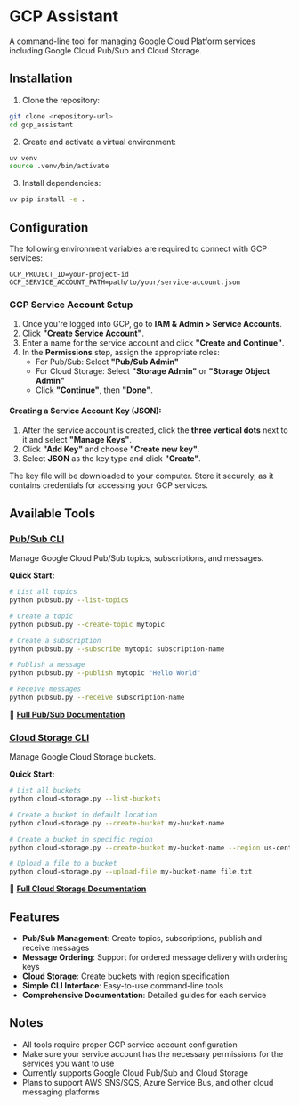 # GCP Assistant

A command-line tool for managing Google Cloud Platform services including Google Cloud Pub/Sub and Cloud Storage.

## Installation

1. Clone the repository:
```bash
git clone <repository-url>
cd gcp_assistant
```

2. Create and activate a virtual environment:
```bash
uv venv
source .venv/bin/activate
```

3. Install dependencies:
```bash
uv pip install -e .
```

## Configuration

The following environment variables are required to connect with GCP services:

```
GCP_PROJECT_ID=your-project-id
GCP_SERVICE_ACCOUNT_PATH=path/to/your/service-account.json
```

### GCP Service Account Setup

1. Once you're logged into GCP, go to **IAM & Admin > Service Accounts**.
2. Click **"Create Service Account"**.
3. Enter a name for the service account and click **"Create and Continue"**.
4. In the **Permissions** step, assign the appropriate roles:
   - For Pub/Sub: Select **"Pub/Sub Admin"**
   - For Cloud Storage: Select **"Storage Admin"** or **"Storage Object Admin"**
   - Click **"Continue"**, then **"Done"**.

#### Creating a Service Account Key (JSON):

1. After the service account is created, click the **three vertical dots** next to it and select **"Manage Keys"**.
2. Click **"Add Key"** and choose **"Create new key"**.
3. Select **JSON** as the key type and click **"Create"**.

The key file will be downloaded to your computer. Store it securely, as it contains credentials for accessing your GCP services.

## Available Tools

### [Pub/Sub CLI](docs/pubsub.md)

Manage Google Cloud Pub/Sub topics, subscriptions, and messages.

**Quick Start:**
```bash
# List all topics
python pubsub.py --list-topics

# Create a topic
python pubsub.py --create-topic mytopic

# Create a subscription
python pubsub.py --subscribe mytopic subscription-name

# Publish a message
python pubsub.py --publish mytopic "Hello World"

# Receive messages
python pubsub.py --receive subscription-name
```

📖 **[Full Pub/Sub Documentation](docs/pubsub.md)**

### [Cloud Storage CLI](docs/cloud-storage.md)

Manage Google Cloud Storage buckets.

**Quick Start:**
```bash
# List all buckets
python cloud-storage.py --list-buckets

# Create a bucket in default location
python cloud-storage.py --create-bucket my-bucket-name

# Create a bucket in specific region
python cloud-storage.py --create-bucket my-bucket-name --region us-central1

# Upload a file to a bucket
python cloud-storage.py --upload-file my-bucket-name file.txt
```

📖 **[Full Cloud Storage Documentation](docs/cloud-storage.md)**

## Features

- **Pub/Sub Management**: Create topics, subscriptions, publish and receive messages
- **Message Ordering**: Support for ordered message delivery with ordering keys
- **Cloud Storage**: Create buckets with region specification
- **Simple CLI Interface**: Easy-to-use command-line tools
- **Comprehensive Documentation**: Detailed guides for each service

## Notes

- All tools require proper GCP service account configuration
- Make sure your service account has the necessary permissions for the services you want to use
- Currently supports Google Cloud Pub/Sub and Cloud Storage
- Plans to support AWS SNS/SQS, Azure Service Bus, and other cloud messaging platforms
